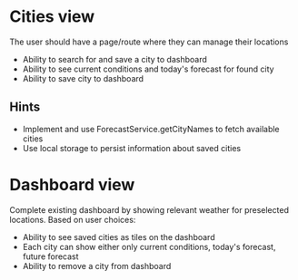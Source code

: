 # Cities view
The user should have a page/route where they can manage their locations
  * Ability to search for and save a city to dashboard
  * Ability to see current conditions and today's forecast for found city
  * Ability to save city to dashboard

## Hints
* Implement and use ForecastService.getCityNames to fetch available cities
* Use local storage to persist information about saved cities 

# Dashboard view
Complete existing dashboard by showing relevant weather for preselected locations.
Based on user choices:
  * Ability to see saved cities as tiles on the dashboard
  * Each city can show either only current conditions, today's forecast, future forecast 
  * Ability to remove a city from dashboard


